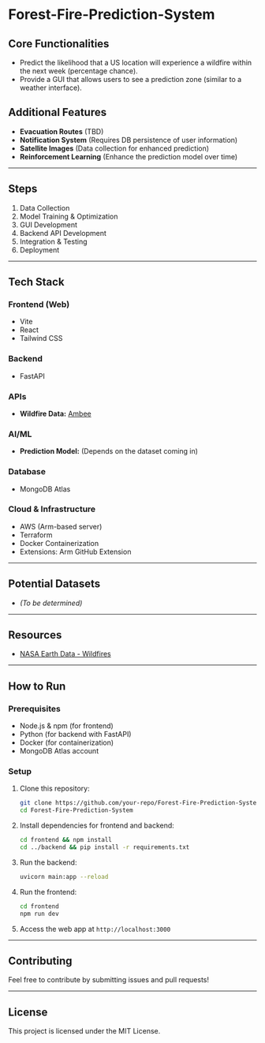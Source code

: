 # Forest-Fire-Prediction-System

## Core Functionalities
- Predict the likelihood that a US location will experience a wildfire within the next week (percentage chance).
- Provide a GUI that allows users to see a prediction zone (similar to a weather interface).

## Additional Features
- **Evacuation Routes** (TBD)
- **Notification System** (Requires DB persistence of user information)
- **Satellite Images** (Data collection for enhanced prediction)
- **Reinforcement Learning** (Enhance the prediction model over time)

---

## Steps
1. Data Collection
2. Model Training & Optimization
3. GUI Development
4. Backend API Development
5. Integration & Testing
6. Deployment

---

## Tech Stack

### Frontend (Web)
- Vite
- React
- Tailwind CSS

### Backend
- FastAPI

### APIs
- **Wildfire Data:** [Ambee](https://www.getambee.com/wildfire-api)

### AI/ML
- **Prediction Model:** (Depends on the dataset coming in)

### Database
- MongoDB Atlas

### Cloud & Infrastructure
- AWS (Arm-based server)
- Terraform
- Docker Containerization
- Extensions: Arm GitHub Extension

---

## Potential Datasets
- *(To be determined)*

---

## Resources
- [NASA Earth Data - Wildfires](https://www.earthdata.nasa.gov/topics/human-dimensions/wildfires)

---

## How to Run
### Prerequisites
- Node.js & npm (for frontend)
- Python (for backend with FastAPI)
- Docker (for containerization)
- MongoDB Atlas account

### Setup
1. Clone this repository:
   ```sh
   git clone https://github.com/your-repo/Forest-Fire-Prediction-System.git
   cd Forest-Fire-Prediction-System
   ```

2. Install dependencies for frontend and backend:
   ```sh
   cd frontend && npm install
   cd ../backend && pip install -r requirements.txt
   ```

3. Run the backend:
   ```sh
   uvicorn main:app --reload
   ```

4. Run the frontend:
   ```sh
   cd frontend
   npm run dev
   ```

5. Access the web app at `http://localhost:3000`

---

## Contributing
Feel free to contribute by submitting issues and pull requests!

---

## License
This project is licensed under the MIT License.
